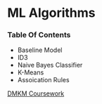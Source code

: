 # ML Algorithms
### Table Of Contents
* Baseline Model
* ID3
* Naive Bayes Classifier
* K-Means
* Assoication Rules

[DMKM Coursework](http://www.em-dmkm.eu/)
